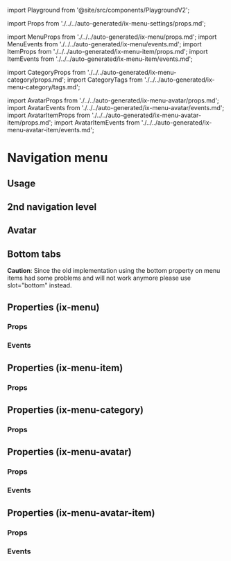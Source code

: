 
import Playground from '@site/src/components/PlaygroundV2';

import Props from './../../auto-generated/ix-menu-settings/props.md';

import MenuProps from './../../auto-generated/ix-menu/props.md';
import MenuEvents from './../../auto-generated/ix-menu/events.md';
import ItemProps from './../../auto-generated/ix-menu-item/props.md';
import ItemEvents from './../../auto-generated/ix-menu-item/events.md';

import CategoryProps from './../../auto-generated/ix-menu-category/props.md';
import CategoryTags from './../../auto-generated/ix-menu-category/tags.md';

import AvatarProps from './../../auto-generated/ix-menu-avatar/props.md';
import AvatarEvents from './../../auto-generated/ix-menu-avatar/events.md';
import AvatarItemProps from './../../auto-generated/ix-menu-avatar-item/props.md';
import AvatarItemEvents from './../../auto-generated/ix-menu-avatar-item/events.md';

# Navigation menu

## Usage

<Playground
name="vertical-tabs" height="30rem" noMargin
hideInitalCodePreview
examplesByName></Playground>

## 2nd navigation level

<CategoryTags />
<Playground
name="menu-category" height="30rem" noMargin
hideInitalCodePreview
examplesByName></Playground>

## Avatar

<Playground
name="vertical-tabs-with-avatar" height="30rem" noMargin
hideInitalCodePreview
examplesByName></Playground>

## Bottom tabs

<div class="siemens-brand-section">
  <strong>Caution</strong>: Since the old implementation using the bottom property on menu items had some problems and will not work anymore please use slot="bottom" instead.
</div>

<Playground
name="menu-with-bottom-tabs" height="30rem" noMargin
hideInitalCodePreview
examplesByName></Playground>

## Properties (ix-menu)

### Props

<MenuProps />

### Events

<MenuEvents />

## Properties (ix-menu-item)

### Props

<ItemProps />

## Properties (ix-menu-category)

### Props

<CategoryProps />

## Properties (ix-menu-avatar)

### Props

<AvatarProps />

### Events

<AvatarEvents />

## Properties (ix-menu-avatar-item)

### Props

<AvatarItemProps />

### Events

<AvatarItemEvents />
